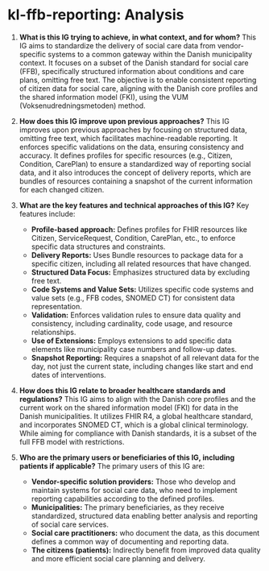 # kl-ffb-reporting: Analysis

1.  **What is this IG trying to achieve, in what context, and for whom?**
    This IG aims to standardize the delivery of social care data from vendor-specific systems to a common gateway within the Danish municipality context. It focuses on a subset of the Danish standard for social care (FFB), specifically structured information about conditions and care plans, omitting free text. The objective is to enable consistent reporting of citizen data for social care, aligning with the Danish core profiles and the shared information model (FKI), using the VUM (Voksenudredningsmetoden) method.

2.  **How does this IG improve upon previous approaches?**
    This IG improves upon previous approaches by focusing on structured data, omitting free text, which facilitates machine-readable reporting. It enforces specific validations on the data, ensuring consistency and accuracy. It defines profiles for specific resources (e.g., Citizen, Condition, CarePlan) to ensure a standardized way of reporting social data, and it also introduces the concept of delivery reports, which are bundles of resources containing a snapshot of the current information for each changed citizen.

3.  **What are the key features and technical approaches of this IG?**
    Key features include:
    *   **Profile-based approach:** Defines profiles for FHIR resources like Citizen, ServiceRequest, Condition, CarePlan, etc., to enforce specific data structures and constraints.
    *   **Delivery Reports:** Uses Bundle resources to package data for a specific citizen, including all related resources that have changed.
    *   **Structured Data Focus:** Emphasizes structured data by excluding free text.
    *   **Code Systems and Value Sets:** Utilizes specific code systems and value sets (e.g., FFB codes, SNOMED CT) for consistent data representation.
    *   **Validation:** Enforces validation rules to ensure data quality and consistency, including cardinality, code usage, and resource relationships.
    *   **Use of Extensions:** Employs extensions to add specific data elements like municipality case numbers and follow-up dates.
    *   **Snapshot Reporting:**  Requires a snapshot of all relevant data for the day, not just the current state, including changes like start and end dates of interventions.

4.  **How does this IG relate to broader healthcare standards and regulations?**
    This IG aims to align with the Danish core profiles and the current work on the shared information model (FKI) for data in the Danish municipalities. It utilizes FHIR R4, a global healthcare standard, and incorporates SNOMED CT, which is a global clinical terminology. While aiming for compliance with Danish standards, it is a subset of the full FFB model with restrictions.

5.  **Who are the primary users or beneficiaries of this IG, including patients if applicable?**
    The primary users of this IG are:
    *   **Vendor-specific solution providers:** Those who develop and maintain systems for social care data, who need to implement reporting capabilities according to the defined profiles.
    *   **Municipalities:** The primary beneficiaries, as they receive standardized, structured data enabling better analysis and reporting of social care services.
    *   **Social care practitioners:** who document the data, as this document defines a common way of documenting and reporting data.
    *   **The citizens (patients):** Indirectly benefit from improved data quality and more efficient social care planning and delivery.
